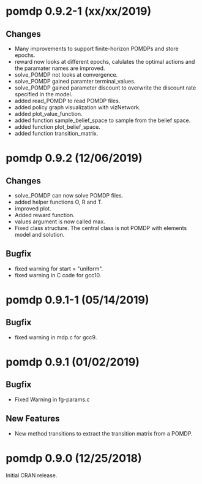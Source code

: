 # pomdp 0.9.2-1 (xx/xx/2019)

## Changes
* Many improvements to support finite-horizon POMDPs and store epochs.
* reward now looks at different epochs, calulates the optimal actions and the paramater names are improved.
* solve_POMDP not looks at convergence.
* solve_POMDP gained paramter terminal_values.
* solve_POMDP gained parameter discount to overwrite the discount rate specified in the model.
* added read_POMDP to read POMDP files. 
* added policy graph visualization with vizNetwork.
* added plot_value_function.
* added function sample_belief_space to sample from the belief space.
* added function plot_belief_space.
* added function transition_matrix.


# pomdp 0.9.2 (12/06/2019)

## Changes
* solve_POMDP can now solve POMDP files.
* added helper functions O, R and T.
* improved plot.
* Added reward function.
* values argument is now called max.
* Fixed class structure. The central class is not POMDP with elements model and solution.

## Bugfix
* fixed warning for start = "uniform".
* fixed warning in C code for gcc10.

# pomdp 0.9.1-1 (05/14/2019)

## Bugfix
* fixed warning in mdp.c for gcc9.

# pomdp 0.9.1 (01/02/2019)

## Bugfix
* Fixed Warning in fg-params.c

## New Features
* New method transitions to extract the transition matrix from a POMDP.

# pomdp 0.9.0 (12/25/2018)

Initial CRAN release.
